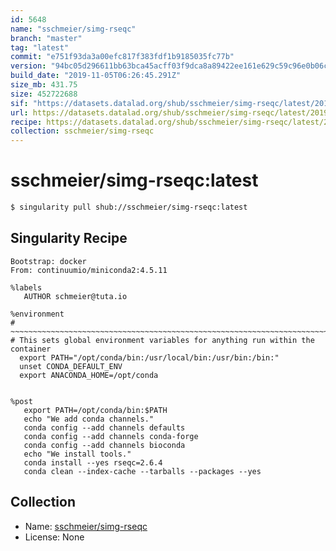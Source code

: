 ```yaml
---
id: 5648
name: "sschmeier/simg-rseqc"
branch: "master"
tag: "latest"
commit: "e751f93da3a00efc817f383fdf1b9185035fc77b"
version: "94bc05d296611bb63bca45acff03f9dca8a89422ee161e629c59c96e0b06c65d"
build_date: "2019-11-05T06:26:45.291Z"
size_mb: 431.75
size: 452722688
sif: "https://datasets.datalad.org/shub/sschmeier/simg-rseqc/latest/2019-11-05-e751f93d-94bc05d2/94bc05d296611bb63bca45acff03f9dca8a89422ee161e629c59c96e0b06c65d.sif"
url: https://datasets.datalad.org/shub/sschmeier/simg-rseqc/latest/2019-11-05-e751f93d-94bc05d2/
recipe: https://datasets.datalad.org/shub/sschmeier/simg-rseqc/latest/2019-11-05-e751f93d-94bc05d2/Singularity
collection: sschmeier/simg-rseqc
---
```


# sschmeier/simg-rseqc:latest

```bash
$ singularity pull shub://sschmeier/simg-rseqc:latest
```

## Singularity Recipe

```singularity
Bootstrap: docker
From: continuumio/miniconda2:4.5.11

%labels
   AUTHOR schmeier@tuta.io

%environment
# ~~~~~~~~~~~~~~~~~~~~~~~~~~~~~~~~~~~~~~~~~~~~~~~~~~~~~~~~~~~~~~~~~~~~~~~~~~~~~
# This sets global environment variables for anything run within the container
  export PATH="/opt/conda/bin:/usr/local/bin:/usr/bin:/bin:"
  unset CONDA_DEFAULT_ENV
  export ANACONDA_HOME=/opt/conda


%post
   export PATH=/opt/conda/bin:$PATH
   echo "We add conda channels."
   conda config --add channels defaults
   conda config --add channels conda-forge
   conda config --add channels bioconda
   echo "We install tools."
   conda install --yes rseqc=2.6.4
   conda clean --index-cache --tarballs --packages --yes
```

## Collection

 - Name: [sschmeier/simg-rseqc](https://github.com/sschmeier/simg-rseqc)
 - License: None

